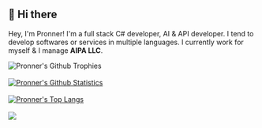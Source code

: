 ## 👋 Hi there

Hey, I'm Pronner! I'm a full stack C# developer, AI & API developer. I tend to develop softwares or services in multiple languages. I currently work for myself & I manage **AIPA LLC**.

![Pronner's Github Trophies](https://github-profile-trophy.vercel.app/?username=ryo-ma&theme=discord)\
\
[![Pronner's Github Statistics](https://github-readme-stats.vercel.app/api?username=Pronner&theme=radical&show_icons=true)](https://github.com/pronner/github-readme-stats)\
\
[![Pronner's Top Langs](https://github-readme-stats.vercel.app/api/top-langs/?username=Pronner&theme=radical&show_icons=true&layout=compact)](https://github.com/Pronner/github-readme-stats)\
\
![](https://komarev.com/ghpvc/?username=Pronner&color=blue&style=flat-square)
